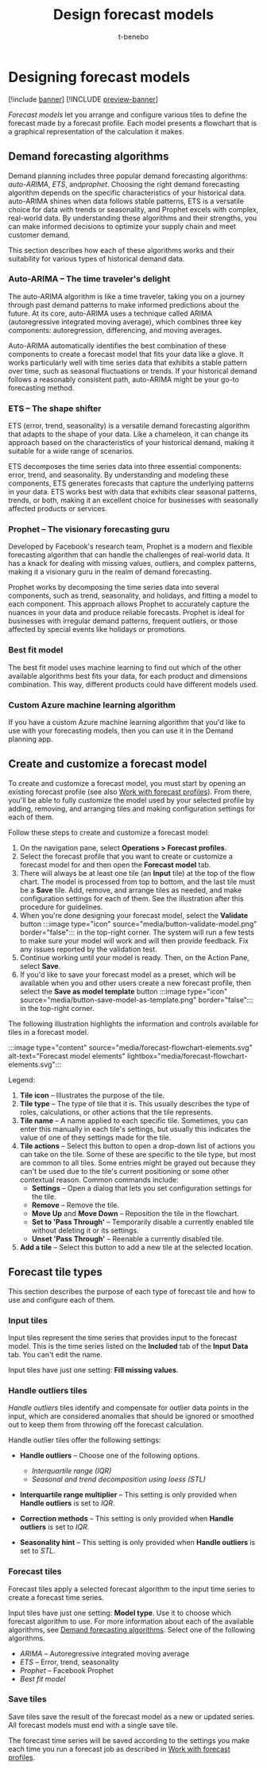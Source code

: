 ﻿---
title: Design forecast models
description: Forecast models let you arrange and configure various tiles to define the forecast made by a forecast profile. Each model presents a flowchart that is a graphical representation of the calculation it makes.
author: t-benebo
ms.author: benebotg
ms.reviewer: kamaybac
ms.search.form:
ms.topic: how-to
ms.date: 10/19/2023
audience: Application User
ms.search.region: Global
ms.custom: bap-template
---

# Designing forecast models

[!include [banner](../includes/banner.md)]
[!INCLUDE [preview-banner](../includes/preview-banner.md)]

*Forecast models* let you arrange and configure various tiles to define the forecast made by a forecast profile. Each model presents a flowchart that is a graphical representation of the calculation it makes.

## <a name="forecasting-algorithms"></a>Demand forecasting algorithms

Demand planning includes three popular demand forecasting algorithms: *auto-ARIMA*, *ETS*, and*prophet*. Choosing the right demand forecasting algorithm depends on the specific characteristics of your historical data. auto-ARIMA shines when data follows stable patterns, ETS is a versatile choice for data with trends or seasonality, and Prophet excels with complex, real-world data. By understanding these algorithms and their strengths, you can make informed decisions to optimize your supply chain and meet customer demand.

This section describes how each of these algorithms works and their suitability for various types of historical demand data.

### Auto-ARIMA – The time traveler's delight

The auto-ARIMA algorithm is like a time traveler, taking you on a journey through past demand patterns to make informed predictions about the future. At its core, auto-ARIMA uses a technique called ARIMA (autoregressive integrated moving average), which combines three key components: autoregression, differencing, and moving averages.

Auto-ARIMA automatically identifies the best combination of these components to create a forecast model that fits your data like a glove. It works particularly well with time series data that exhibits a stable pattern over time, such as seasonal fluctuations or trends. If your historical demand follows a reasonably consistent path, auto-ARIMA might be your go-to forecasting method.

### ETS – The shape shifter

ETS (error, trend, seasonality) is a versatile demand forecasting algorithm that adapts to the shape of your data. Like a chameleon, it can change its approach based on the characteristics of your historical demand, making it suitable for a wide range of scenarios.

ETS decomposes the time series data into three essential components: error, trend, and seasonality. By understanding and modeling these components, ETS generates forecasts that capture the underlying patterns in your data. ETS works best with data that exhibits clear seasonal patterns, trends, or both, making it an excellent choice for businesses with seasonally affected products or services.

### Prophet – The visionary forecasting guru

Developed by Facebook's research team, Prophet is a modern and flexible forecasting algorithm that can handle the challenges of real-world data. It has a knack for dealing with missing values, outliers, and complex patterns, making it a visionary guru in the realm of demand forecasting.

Prophet works by decomposing the time series data into several components, such as trend, seasonality, and holidays, and fitting a model to each component. This approach allows Prophet to accurately capture the nuances in your data and produce reliable forecasts. Prophet is ideal for businesses with irregular demand patterns, frequent outliers, or those affected by special events like holidays or promotions.

### Best fit model

The best fit model uses machine learning to find out which of the other available algorithms best fits your data, for each product and dimensions combination. This way, different products could have different models used.

### Custom Azure machine learning algorithm

If you have a custom Azure machine learning algorithm that you'd like to use with your forecasting models, then you can use it in the Demand planning app.

## Create and customize a forecast model

To create and customize a forecast model, you must start by opening an existing forecast profile (see also [Work with forecast profiles](forecast-profiles.md)). From there, you'll be able to fully customize the model used by your selected profile by adding, removing, and arranging tiles and making configuration settings for each of them.

Follow these steps to create and customize a forecast model:

1. On the navigation pane, select **Operations \> Forecast profiles**.
1. Select the forecast profile that you want to create or customize a forecast model for and then open the **Forecast model** tab.
1. There will always be at least one tile (an **Input** tile) at the top of the flow chart. The model is processed from top to bottom, and the last tile must be a **Save** tile. Add, remove, and arrange tiles as needed, and make configuration settings for each of them. See the illustration after this procedure for guidelines.
1. When you're done designing your forecast model, select the **Validate** button :::image type="icon" source="media/button-validate-model.png" border="false"::: in the top-right corner. The system will run a few tests to make sure your model will work and will then provide feedback. Fix any issues reported by the validation test.
1. Continue working until your model is ready. Then, on the Action Pane, select **Save**.
1. If you'd like to save your forecast model as a preset, which will be available when you and other users create a new forecast profile, then select the **Save as model template** button :::image type="icon" source="media/button-save-model-as-template.png" border="false"::: in the top-right corner.

The following illustration highlights the information and controls available for tiles in a forecast model.

:::image type="content" source="media/forecast-flowchart-elements.svg" alt-text="Forecast model elements" lightbox="media/forecast-flowchart-elements.svg":::

Legend:

1. **Tile icon** – Illustrates the purpose of the tile.
2. **Tile type** – The type of tile that it is. This usually describes the type of roles, calculations, or other actions that the tile represents.
3. **Tile name** – A name applied to each specific tile. Sometimes, you can enter this manually in each tile's settings, but usually this indicates the value of one of they settings made for the tile.
4. **Tile actions** – Select this button to open a drop-down list of actions you can take on the tile. Some of these are specific to the tile type, but most are common to all tiles. Some entries might be grayed out because they can't be used due to the tile's current positioning or some other contextual reason. Common commands include:
    - **Settings** – Open a dialog that lets you set configuration settings for the tile.
    - **Remove** – Remove the tile.
    - **Move Up** and **Move Down** – Reposition the tile in the flowchart.
    - **Set to 'Pass Through'** – Temporarily disable a currently enabled tile without deleting it or its settings.
    - **Unset 'Pass Through'** – Reenable a currently disabled tile.
5. **Add a tile** – Select this button to add a new tile at the selected location.

## Forecast tile types

This section describes the purpose of each type of forecast tile and how to use and configure each of them.

### Input tiles

Input tiles represent the time series that provides input to the forecast model. This is the time series listed on the **Included** tab of the **Input Data** tab. You can't edit the name.

Input tiles have just one setting: **Fill missing values**.

### Handle outliers tiles

*Handle outliers* tiles identify and compensate for outlier data points in the input, which are considered anomalies that should be ignored or smoothed out to keep them from throwing off the forecast calculation.

Handle outlier tiles offer the following settings:

- **Handle outliers** – Choose one of the following options.
    - *Interquartile range (IQR)*
    - *Seasonal and trend decomposition using loess (STL)*

- **Interquartile range multiplier** – This setting is only provided when **Handle outliers** is set to *IQR*.

- **Correction methods** – This setting is only provided when **Handle outliers** is set to *IQR*.

- **Seasonality hint** – This setting is only provided when **Handle outliers** is set to *STL*.

### Forecast tiles

Forecast tiles apply a selected forecast algorithm to the input time series to create a forecast time series.

Input tiles have just one setting: **Model type**. Use it to choose which forecast algorithm to use. For more information about each of the available algorithms, see [Demand forecasting algorithms](#forecasting-algorithms). Select one of the following algorithms.

- *ARIMA* – Autoregressive integrated moving average
- *ETS* – Error, trend, seasonality
- *Prophet* – Facebook Prophet
- *Best fit model*

### Save tiles

Save tiles save the result of the forecast model as a new or updated series. All forecast models must end with a single save tile.

The forecast time series will be saved according to the settings you make each time you run a forecast job as described in [Work with forecast profiles](forecast-profiles.md).
